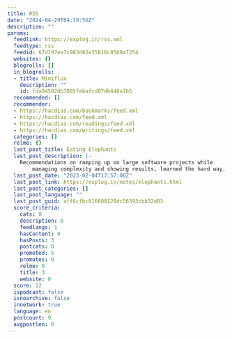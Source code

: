 ```yaml
---
title: RSS
date: "2024-04-29T04:19:56Z"
description: ""
params:
  feedlink: https://explog.in/rss.xml
  feedtype: rss
  feedid: 67d297ee7c983d02e35810c8569a7254
  websites: {}
  blogrolls: []
  in_blogrolls:
  - title: Miniflux
    description: ""
    id: fda84502db7085febafcd07db448a7b5
  recommended: []
  recommender:
  - https://hacdias.com/bookmarks/feed.xml
  - https://hacdias.com/feed.xml
  - https://hacdias.com/readings/feed.xml
  - https://hacdias.com/writings/feed.xml
  categories: []
  relme: {}
  last_post_title: Eating Elephants
  last_post_description: |-
    Recommendations on ramping up on large software projects while
        managing complexity and showing results, learned the hard way.
  last_post_date: "2023-02-04T17:57:00Z"
  last_post_link: https://explog.in/notes/elephants.html
  last_post_categories: []
  last_post_language: ""
  last_post_guid: aff6cfbc016688128dc56393cbb32d03
  score_criteria:
    cats: 0
    description: 0
    feedlangs: 1
    hasContent: 0
    hasPosts: 3
    postcats: 0
    promoted: 5
    promotes: 0
    relme: 0
    title: 3
    website: 0
  score: 12
  ispodcast: false
  isnoarchive: false
  innetwork: true
  language: en
  postcount: 9
  avgpostlen: 0
---
```

